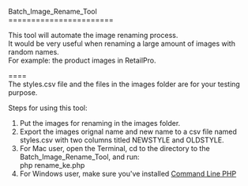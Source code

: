 Batch_Image_Rename_Tool<br />
=======================<br />

This tool will automate the image renaming process. <br />
It would be very useful when renaming a large amount of images with random names.<br />
For example: the product images in RetailPro.<br />

====<br />
The styles.csv file and the files in the images folder are for your testing purpose.<br />

Steps for using this tool:<br />
1) Put the images for renaming in the images folder.<br />
2) Export the images orignal name and new name to a csv file named styles.csv with two columns titled NEWSTYLE and OLDSTYLE.<br />
3) For Mac user, open the Terminal, cd to the directory to the Batch_Image_Rename_Tool, and run:<br />
php rename_ke.php<br />
4) For Windows user, make sure you've installed <a href="http://php.net/manual/en/install.windows.commandline.php">Command Line PHP</a>


